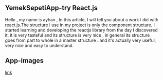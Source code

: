 ## YemekSepetiApp-try React.js

Hello , my name is ayhan , In this article, I will tell you about a work I did with react.js.The structure I use in my project is only the component structure. I started learning and developing the reactjs library from the day I discovered it. it is very tasteful and its structure is very nice , in general its structure goes from part to whole in a master structure . and it's actually very useful, very nice and easy to understand.


## App-images


[link](https://www.example.com/my%20great%20page)